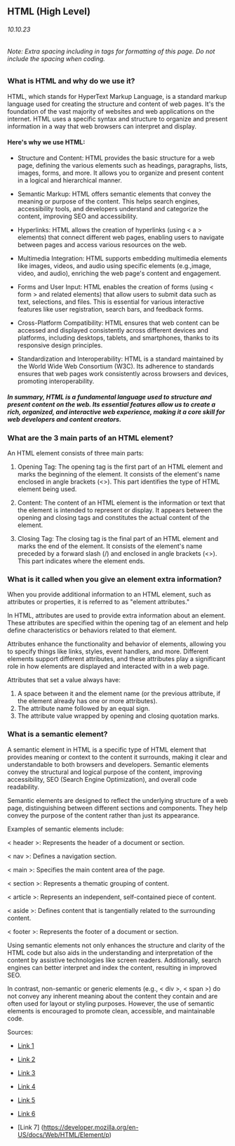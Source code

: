 ## HTML (High Level)

###### 10.10.23

###### *Note: Extra spacing including in tags for formatting of this page. Do not include the spacing when coding.*

### What is HTML and why do we use it?

HTML, which stands for HyperText Markup Language, is a standard markup language used for creating the structure and content of web pages. It's the foundation of the vast majority of websites and web applications on the internet. HTML uses a specific syntax and structure to organize and present information in a way that web browsers can interpret and display.

#### Here's why we use HTML:

+ Structure and Content: HTML provides the basic structure for a web page, defining the various elements such as headings, paragraphs, lists, images, forms, and more. It allows you to organize and present content in a logical and hierarchical manner.

+ Semantic Markup: HTML offers semantic elements that convey the meaning or purpose of the content. This helps search engines, accessibility tools, and developers understand and categorize the content, improving SEO and accessibility.

+ Hyperlinks: HTML allows the creation of hyperlinks (using < a > elements) that connect different web pages, enabling users to navigate between pages and access various resources on the web.

+ Multimedia Integration: HTML supports embedding multimedia elements like images, videos, and audio using specific elements (e.g.,image, video, and audio), enriching the web page's content and engagement.

+ Forms and User Input: HTML enables the creation of forms (using < form > and related elements) that allow users to submit data such as text, selections, and files. This is essential for various interactive features like user registration, search bars, and feedback forms.

+ Cross-Platform Compatibility: HTML ensures that web content can be accessed and displayed consistently across different devices and platforms, including desktops, tablets, and smartphones, thanks to its responsive design principles.

+ Standardization and Interoperability: HTML is a standard maintained by the World Wide Web Consortium (W3C). Its adherence to standards ensures that web pages work consistently across browsers and devices, promoting interoperability.

##### *In summary, HTML is a fundamental language used to structure and present content on the web. Its essential features allow us to create a rich, organized, and interactive web experience, making it a core skill for web developers and content creators.*


### What are the 3 main parts of an HTML element?


An HTML element consists of three main parts:

1. Opening Tag:
The opening tag is the first part of an HTML element and marks the beginning of the element. It consists of the element's name enclosed in angle brackets (<>). This part identifies the type of HTML element being used.

2. Content:
The content of an HTML element is the information or text that the element is intended to represent or display. It appears between the opening and closing tags and constitutes the actual content of the element.

3. Closing Tag:
The closing tag is the final part of an HTML element and marks the end of the element. It consists of the element's name preceded by a forward slash (/) and enclosed in angle brackets (<>). This part indicates where the element ends.


### What is it called when you give an element extra information?

When you provide additional information to an HTML element, such as attributes or properties, it is referred to as "element attributes."

In HTML, attributes are used to provide extra information about an element. These attributes are specified within the opening tag of an element and help define characteristics or behaviors related to that element.

Attributes enhance the functionality and behavior of elements, allowing you to specify things like links, styles, event handlers, and more. Different elements support different attributes, and these attributes play a significant role in how elements are displayed and interacted with in a web page.

Attributes that set a value always have:

1. A space between it and the element name (or the previous attribute, if the element already has one or more attributes).
2. The attribute name followed by an equal sign.
3. The attribute value wrapped by opening and closing quotation marks.


### What is a semantic element?

A semantic element in HTML is a specific type of HTML element that provides meaning or context to the content it surrounds, making it clear and understandable to both browsers and developers. Semantic elements convey the structural and logical purpose of the content, improving accessibility, SEO (Search Engine Optimization), and overall code readability.

Semantic elements are designed to reflect the underlying structure of a web page, distinguishing between different sections and components. They help convey the purpose of the content rather than just its appearance.

Examples of semantic elements include: 

< header >: Represents the header of a document or section.

< nav >: Defines a navigation section.

< main >: Specifies the main content area of the page.

< section >: Represents a thematic grouping of content.

< article >: Represents an independent, self-contained piece of content.

< aside >: Defines content that is tangentially related to the surrounding content.

< footer >: Represents the footer of a document or section.

Using semantic elements not only enhances the structure and clarity of the HTML code but also aids in the understanding and interpretation of the content by assistive technologies like screen readers. Additionally, search engines can better interpret and index the content, resulting in improved SEO.

In contrast, non-semantic or generic elements (e.g., < div >, < span >) do not convey any inherent meaning about the content they contain and are often used for layout or styling purposes. However, the use of semantic elements is encouraged to promote clean, accessible, and maintainable code.

Sources:


+ [Link 1](https://balsamiq.com/learn/courses/intro-to-ui-design/what-is-ui-design)

+ [Link 2](https://developer.mozilla.org/en-US/docs/Learn/Getting_started_with_the_web/HTML_basics)

+ [Link 3](https://developer.mozilla.org/en-US/docs/Glossary/Semantics)

+ [Link 4](https://developer.mozilla.org/en-US/docs/Web/HTML)

+ [Link 5](https://developer.mozilla.org/en-US/docs/Web/HTML/Element)

+ [Link 6](https://careerfoundry.com/en/blog/ux-design/how-to-create-your-first-wireframe)

* [Link 7] (https://developer.mozilla.org/en-US/docs/Web/HTML/Element/p)